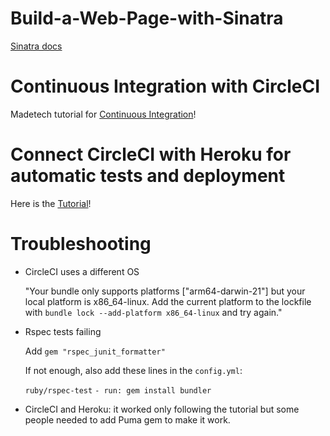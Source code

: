 # Build-a-Web-Page-with-Sinatra
<a href="http://sinatrarb.com/documentation.html">Sinatra docs</a>

# Continuous Integration with CircleCI
Madetech tutorial for 
<a href="https://learn.madetech.com/guides/08-Continuous-Integration/">Continuous Integration</a>!

# Connect CircleCI with Heroku for automatic tests and deployment
Here is the <a href="https://circleci.com/blog/continuous-deployment-to-heroku/">Tutorial</a>!

# Troubleshooting
- CircleCI uses a different OS

  "Your bundle only supports platforms ["arm64-darwin-21"] but your local platform
  is x86_64-linux. Add the current platform to the lockfile with `bundle lock --add-platform x86_64-linux` and try again."

- Rspec tests failing

  Add `gem "rspec_junit_formatter"`

  If not enough, also add these lines in the `config.yml`:

  `ruby/rspec-test`
  `- run: gem install bundler`

- CircleCI and Heroku: it worked only following the tutorial but some people needed to add Puma gem to make it work.


